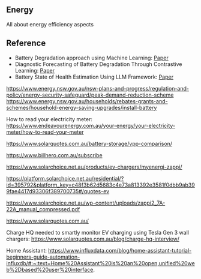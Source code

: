 ## Energy
All about energy efficiency aspects


## Reference

- Battery Degradation approach using Machine Learning: [Paper](https://arxiv.org/pdf/2410.14347)
- Diagnostic Forecasting of Battery Degradation Through Contrastive Learning: [Paper](https://arxiv.org/abs/2501.10492)
- Battery State of Health Estimation Using LLM Framework: [Paper](https://arxiv.org/html/2501.18123v1)

https://www.energy.nsw.gov.au/nsw-plans-and-progress/regulation-and-policy/energy-security-safeguard/peak-demand-reduction-scheme
https://www.energy.nsw.gov.au/households/rebates-grants-and-schemes/household-energy-saving-upgrades/install-battery

How to read your electricity meter:
https://www.endeavourenergy.com.au/your-energy/your-electricity-meter/how-to-read-your-meter

https://www.solarquotes.com.au/battery-storage/vpp-comparison/

https://www.billhero.com.au/subscribe

https://www.solarchoice.net.au/products/ev-chargers/myenergi-zappi/

https://platform.solarchoice.net.au/residential/?id=395792&platform_key=c48f3b62d5683c4e73a813392e3581f0dbb9ab399fae4417d93306f389700735#/quotes-ev

https://www.solarchoice.net.au/wp-content/uploads/zappi2_7A-22A_manual_compressed.pdf

https://www.solarquotes.com.au/

Charge HQ needed to smartly monitor EV charging using Tesla Gen 3 wall chargers:
https://www.solarquotes.com.au/blog/charge-hq-interview/

Home Assistant:
https://www.influxdata.com/blog/home-assistant-tutorial-beginners-guide-automation-influxdb/#:~:text=Home%20Assistant%20is%20an%20open,unified%20web%2Dbased%20user%20interface.

